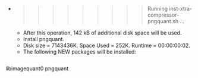 * >>>>>>>>> Running inst-xtra-compressor-pngquant.sh ...
  * After this operation, 142 kB of additional disk space will be used.
  * Install pngquant.
  * Disk size = 7143436K. Space Used = 252K. Runtime = 00:00:00:02.
  * The following NEW packages will be installed:
  ```bash
libimagequant0 pngquant
  ```
